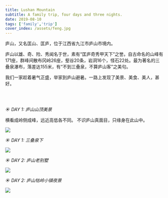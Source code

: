 ```yaml
---
title: Lushan Mountain
subtitle: A family trip, four days and three nights.
date: 2019-08-10
tags: ['family','trip']
cover_index: /assets/feng.jpg
---
```


庐山，又名匡山、匡庐，位于江西省九江市庐山市境内。

庐山以雄、奇、险、秀闻名于世，素有“匡庐奇秀甲天下”之誉。自古命名的山峰有171座，群峰间散布冈岭26座，壑谷20条，岩洞16个，怪石22处。最为著名的三叠泉瀑布，落差达155米，有“不到三叠泉，不算庐山客”之美句。

我们一家趁着暑气正盛，举家到庐山避暑。一路上发现了美景、美食、美人，甚好。

<br>
<br>

*☀ DAY 1: 庐山山顶美景*

横看成岭侧成峰，远近高低各不同。
不识庐山真面目，只缘身在此山中。

<img src="/assets/lu2.jpg">
<br>  

*☀ DAY 1: 三叠泉下*

<img src="/assets/lu3.jpg">

<br>  

*☀ DAY 2: 庐山老别墅*

<img src="/assets/lu4.jpg">

<br>  

*☀ DAY 2: 庐山牯岭小镇夜景*

<img src="/assets/lu1.jpg">